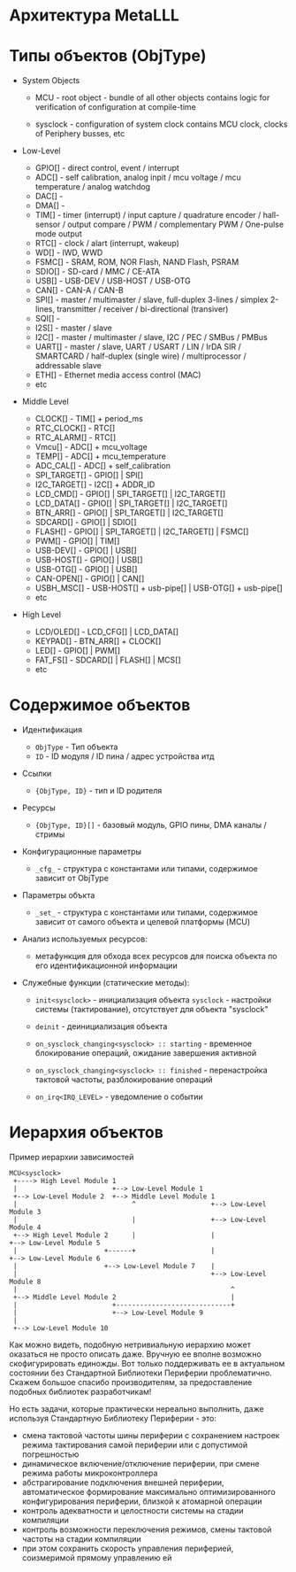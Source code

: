 ﻿Архитектура MetaLLL
===================

Типы объектов (ObjType)
=======================

- System Objects
  - MCU          - root object - bundle of all other objects
                   contains logic for verification of configuration at compile-time

  - sysclock     - configuration of system clock
                   contains MCU clock, clocks of Periphery busses, etc

- Low-Level
  - GPIO[]       - direct control, event / interrupt
  - ADC[]        - self calibration, analog inpit / mcu voltage / mcu temperature / analog watchdog
  - DAC[]        - 
  - DMA[]        - 
  - TIM[]        - timer (interrupt) / input capture / quadrature encoder / hall-sensor / output compare / PWM / complementary PWM / One-pulse mode output
  - RTC[]        - clock / alart (interrupt, wakeup)
  - WD[]         - IWD, WWD
  - FSMC[]       - SRAM, ROM, NOR Flash, NAND Flash, PSRAM
  - SDIO[]       - SD-card / MMC / CE-ATA
  - USB[]        - USB-DEV / USB-HOST / USB-OTG
  - CAN[]        - CAN-A / CAN-B
  - SPI[]        - master / multimaster / slave, full-duplex 3-lines / simplex 2-lines, transmitter / receiver / bi-directional (transiver)
  - SQI[]        - 
  - I2S[]        - master / slave
  - I2C[]        - master / multimaster / slave, I2C / PEC / SMBus / PMBus
  - UART[]       - master / slave, UART / USART / LIN / IrDA SIR / SMARTCARD / half-duplex (single wire) / multiprocessor / addressable slave
  - ETH[]        - Ethernet media access control (MAC) 
  - etc

- Middle Level
  - CLOCK[]      - TIM[] + period_ms
  - RTC_CLOCK[]  - RTC[]
  - RTC_ALARM[]  - RTC[]
  - Vmcu[]       - ADC[] + mcu_voltage
  - TEMP[]       - ADC[] + mcu_temperature
  - ADC_CAL[]    - ADC[] + self_calibration
  - SPI_TARGET[] - GPIO[] | SPI[]
  - I2C_TARGET[] - I2C[] + ADDR_ID
  - LCD_CMD[]    - GPIO[] | SPI_TARGET[] | I2C_TARGET[]
  - LCD_DATA[]   - GPIO[] | SPI_TARGET[] | I2C_TARGET[]
  - BTN_ARR[]    - GPIO[] | SPI_TARGET[] | I2C_TARGET[]
  - SDCARD[]     - GPIO[] | SDIO[]
  - FLASH[]      - GPIO[] | SPI_TARGET[] | I2C_TARGET[] | FSMC[]
  - PWM[]        - GPIO[] | TIM[]
  - USB-DEV[]    - GPIO[] | USB[]
  - USB-HOST[]   - GPIO[] | USB[]
  - USB-OTG[]    - GPIO[] | USB[]
  - CAN-OPEN[]   - GPIO[] | CAN[]
  - USBH_MSC[]   - USB-HOST[] + usb-pipe[] | USB-OTG[] + usb-pipe[]
  - etc

- High Level
  - LCD/OLED[]   - LCD_CFG[] | LCD_DATA[]
  - KEYPAD[]     - BTN_ARR[] + CLOCK[]
  - LED[]        - GPIO[] | PWM[]
  - FAT_FS[]     - SDCARD[] | FLASH[] | MCS[]
  - etc



Содержимое объектов
===================

- Идентификация
  - `ObjType` - Тип объекта
  - `ID`      - ID модуля / ID пина / адрес устройства итд

- Ссылки
  - `{ObjType, ID}`   - тип и ID родителя

- Ресурсы
  - `{ObjType, ID}[]` - базовый модуль, GPIO пины, DMA каналы / стримы
  
- Конфигурационные параметры
  - `_cfg_`    - структура с константами или типами, содержимое зависит от ObjType

- Параметры объкта
  - `_set_`    - структура с константами или типами, содержимое зависит от самого объекта и целевой платформы (MCU)

- Анализ используемых ресурсов:
  - метафункция для обхода всех ресурсов для поиска объекта по его идентификационной информации

- Служебные функции (статические методы):
  - `init<sysclock>` - инициализация объекта
         `sysclock`  - настройки системы (тактирование), отсутствует для объекта "sysclock"
  
  - `deinit`         - деинициализация объекта
  
  - `on_sysclock_changing<sysclock> :: starting`   - временное блокирование операций, ожидание завершения активной
  - `on_sysclock_changing<sysclock> :: finished`   - перенастройка тактовой частоты, разблокирование операций
  
  - `on_irq<IRQ_LEVEL>` - уведомление о событии


Иерархия объектов
=================

Пример иерархии зависимостей

~~~
MCU<sysclock>
 +----> High Level Module 1
 |                        +--> Low-Level Module 1
 +--> Low-Level Module 2  +--> Middle Level Module 1
 |                             ^                   +--> Low-Level Module 3
 |                             |                   +--> Low-Level Module 4
 +--> High Level Module 2      |                   |                     +--> Low-Level Module 5
 |                      +------+                   |                     +--> Low-Level Module 6
 |                      +--> Low-Level Module 7    |
 |                                                 +--> Low-Level Module 8
 |                                                      ^
 +--> Middle Level Module 2                             |
 |                        +-----------------------------+
 |                        +--> Low-Level Module 9
 |
 +--> Low-Level Module 10
~~~

Как можно видеть, подобную нетривиальную иерархию может оказаться не просто описать даже.
Вручную ее вполне возможно скофигурировать единожды.
Вот только поддерживать ее в актуальном состоянии без Стандартной Библиотеки Периферии проблематично.
Скажем большое спасибо производителям, за предоставление подобных библиотек разработчикам!

Но есть задачи, которые практически нереально выполнить, даже используя Стандартную Библиотеку Периферии - это:
- смена тактовой частоты шины периферии с сохранением настроек режима тактирования самой периферии или с допустимой погрешностью
- динамическое включение/отключение периферии, при смене режима работы микроконтроллера
- абстрагирование подключения внешней периферии, автоматическое формирование максимально оптимизированного конфигурирования периферии, близкой к атомарной операции
- контроль адекватности и целостности системы на стадии компиляции
- контроль возможности переключения режимов, смены тактовой частоты на стадии компиляции
- при этом сохранить скорость управления периферией, соизмеримой прямому управлению ей


